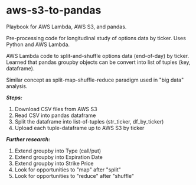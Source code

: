 # aws-s3-to-pandas
Playbook for AWS Lambda, AWS S3, and pandas.  

Pre-processing code for longitudinal study of options data by ticker.  Uses Python and AWS Lambda.  

AWS Lambda code to split-and-shuffle options data (end-of-day) by ticker.  Learned that pandas groupby objects can be convert into list of tuples (key, dataframe).  

Similar concept as split-map-shuffle-reduce paradigm used in "big data" analysis.  

***Steps:***
1. Download CSV files from AWS S3  
1. Read CSV into pandas dataframe
1. Split the dataframe into list-of-tuples (str_ticker, df_by_ticker)
1. Upload each tuple-dataframe up to AWS S3 by ticker 

***Further research:***
1. Extend groupby into Type (call/put)
1. Extend groupby into Expiration Date
1. Extend groupby into Strike Price
1. Look for opportunities to "map" after "split"
1. Look for opportunities to "reduce" after "shuffle"
